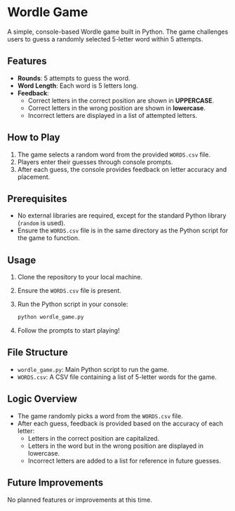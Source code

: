 # Wordle Game

A simple, console-based Wordle game built in Python. The game challenges users to guess a randomly selected 5-letter word within 5 attempts.

## Features
- **Rounds**: 5 attempts to guess the word.
- **Word Length**: Each word is 5 letters long.
- **Feedback**:
  - Correct letters in the correct position are shown in **UPPERCASE**.
  - Correct letters in the wrong position are shown in **lowercase**.
  - Incorrect letters are displayed in a list of attempted letters.

## How to Play
1. The game selects a random word from the provided `WORDS.csv` file.
2. Players enter their guesses through console prompts.
3. After each guess, the console provides feedback on letter accuracy and placement.

## Prerequisites
- No external libraries are required, except for the standard Python library (`random` is used).
- Ensure the `WORDS.csv` file is in the same directory as the Python script for the game to function.

## Usage
1. Clone the repository to your local machine.
2. Ensure the `WORDS.csv` file is present.
3. Run the Python script in your console:

   ```bash
   python wordle_game.py
   ```

4. Follow the prompts to start playing!

## File Structure
- `wordle_game.py`: Main Python script to run the game.
- `WORDS.csv`: A CSV file containing a list of 5-letter words for the game.

## Logic Overview
- The game randomly picks a word from the `WORDS.csv` file.
- After each guess, feedback is provided based on the accuracy of each letter:
  - Letters in the correct position are capitalized.
  - Letters in the word but in the wrong position are displayed in lowercase.
  - Incorrect letters are added to a list for reference in future guesses.

## Future Improvements
No planned features or improvements at this time.
